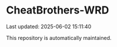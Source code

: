# CheatBrothers-WRD

Last updated: 2025-06-02 15:11:40

This repository is automatically maintained.
